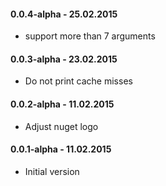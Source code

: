 #### 0.0.4-alpha - 25.02.2015
* support more than 7 arguments

#### 0.0.3-alpha - 23.02.2015
* Do not print cache misses

#### 0.0.2-alpha - 11.02.2015
* Adjust nuget logo

#### 0.0.1-alpha - 11.02.2015
* Initial version